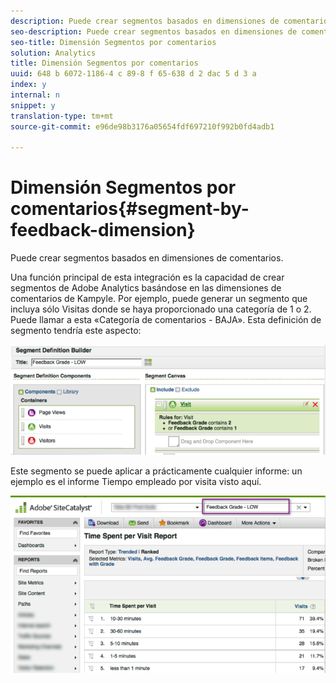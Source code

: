 ```yaml
---
description: Puede crear segmentos basados en dimensiones de comentarios.
seo-description: Puede crear segmentos basados en dimensiones de comentarios.
seo-title: Dimensión Segmentos por comentarios
solution: Analytics
title: Dimensión Segmentos por comentarios
uuid: 648 b 6072-1186-4 c 89-8 f 65-638 d 2 dac 5 d 3 a
index: y
internal: n
snippet: y
translation-type: tm+mt
source-git-commit: e96de98b3176a05654fdf697210f992b0fd4adb1

---
```



# Dimensión Segmentos por comentarios{#segment-by-feedback-dimension}

Puede crear segmentos basados en dimensiones de comentarios.

Una función principal de esta integración es la capacidad de crear segmentos de Adobe Analytics basándose en las dimensiones de comentarios de Kampyle. Por ejemplo, puede generar un segmento que incluya sólo Visitas donde se haya proporcionado una categoría de 1 o 2. Puede llamar a esta «Categoría de comentarios - BAJA». Esta definición de segmento tendría este aspecto:

![](assets/segment_feedback.png)

Este segmento se puede aplicar a prácticamente cualquier informe: un ejemplo es el informe Tiempo empleado por visita visto aquí.

![](assets/time_spent_per_visit.png)

